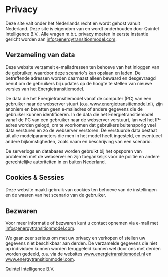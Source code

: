 # Privacy

Deze site valt onder het Nederlands recht en wordt gehost vanuit Nederland. Deze site is eigendom
van en wordt onderhouden door Quintel Intelligence B.V.. Alle vragen m.b.t. privacy moeten in eerste
instantie gericht worden aan [info@energytransitionmodel.com](mailto:info@energytransitionmodel.com).

## Verzameling van data

Deze website verzamelt e-mailadressen ten behoeve van het inloggen van de gebruiker, waardoor deze
scenario's kan opslaan en laden. De betreffende adressen worden daarnaast alleen bewaard en
desgevraagd benut om de gebruikers bij updates op de hoogte te stellen van nieuwe versies van het
Energietransitiemodel.

De data die het Energietransitiemodel vanaf de computer (PC) van een gebruiker naar de webserver
stuurt (o.a. www.energietransitiemodel.nl), zijn anoniem en bevatten geen e-mailadres of andere
gegevens die de gebruiker kunnen identificeren. In de data die het Energietransitiemodel vanaf de PC
van een gebruiker naar de webserver verstuurt, lan wel het IP-adres worden gelogd, om te voorkomen
dat gebruikers buitensporig veel data versturen en zo de webserver verstoren. De verstuurde data
bestaat uit alle modelparameters die men in het model heeft ingesteld, en eventueel andere
bijkomstigheden, zoals naam en beschrijving van een scenario.

De serverlogs en databases worden gebruikt bij het opsporen van problemen met de webserver en zijn
toegankelijk voor de politie en andere gerechtelijke autoriteiten in en buiten Nederland.

## Cookies & Sessies

Deze website maakt gebruik van cookies ten behoeve van de instellingen en de waaren van het scenario
van de gebruiker.

## Bezwaren

Voor meer informatie of bezwaren kunt u contact opnemen via e-mail met [info@energytransitionmodel.com](mailto:info@energytransitionmodel.com).

We gaan zeer serieus om met uw privacy en verkopen of stellen uw gegevens niet beschikbaar aan
derden. De verzamelde gegevens die niet op individuen kunnen worden teruggeleid kunnen wel door ons
met derden worden gedeeld, o.a. via de websites www.energietransitiemodel.nl en
www.energytransitionmodel.com.

Quintel Intelligence B.V.
